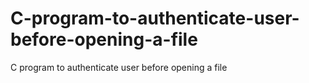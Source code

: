 # C-program-to-authenticate-user-before-opening-a-file
C program to authenticate user before opening a file
